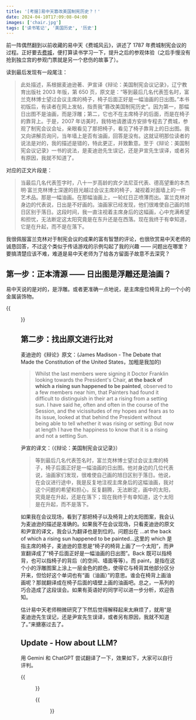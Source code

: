 ```yaml
---
title: '[考据]易中天篡改美国制宪历史？！'
date: 2024-04-10T17:09:08-04:00
images: ['chair.jpg']
tags: ['读书笔记', '美国历史', '历史']
---
```


前一阵偶然翻到以前收藏的易中天《费城风云》，讲述了 1787 年费城制宪会议的过程。正好要去[费城](../2024-04-28-philly/)，便打算读书学习一下，提升之后的参观体验（之后手慢没有抢到独立宫的参观门票就是另一个悲伤的故事了）。

读到最后发现有一段尾注：

> 此处描述，系根据麦迪逊著、尹宣译《辩论：美国制宪会议记录》，辽宁教育出版社 2003 年版，第 650 页，原文是：“等到最后几名代表签名时，富兰克林博士望过会议主席的椅子，椅子后面正好是一幅油画的日出图。”本书初版后，有读者在网上发帖，指责我“篡改美国制宪历史”。因为第一，那幅日出图不是油画，而是浮雕；第二，它也不在主席椅子的后面，而是在椅子的靠背上。于是，2007 年访美时，我特地请邀请方安排专程去了费城，参观了制宪会议会址，亲眼看见了那把椅子，看见了椅子靠背上的日出图。我又向讲解员询问，当年墙上是否有油画，回答是没有。这就证明那位读者的说法是对的，我的描述是错的，特此更正，并致歉意。至于《辩论：美国制宪会议记录》一书的说法，是麦迪逊先生误记，还是尹宣先生误译，或者另有原因，我就不知道了。

对应的正文片段是：

> 当最后几名代表签字时，八十一岁高龄的宾夕法尼亚代表、德高望重的本杰明·富兰克林博士深邃的目光越过会议主席的椅子，凝视着对面墙上的一件艺术品。那是一幅油画。在那幅油画上，一轮红日正喷薄而出。富兰克林对身边的代表说，日出是不好画的。油画家已经发现，他们很难使自己画的旭日区别于落日。这段时间，我一直注视着主席身后的这幅画，心中充满希望和担忧，无法断定这太阳究竟是在东升还是在西落。现在我终于有幸知道，它是在升起，而不是在落下。

我很佩服富兰克林对于制宪会议的成果的富有智慧的评论，也很欣赏易中天老师的诚恳回答，不过这个类似于传话游戏的示例勾起了我的兴趣 —— 问题出在哪里？要搞清楚应该不难，难道是易中天老师为了给各方留面子故意不去深究？

## 第一步：正本清源 —— 日出图是浮雕还是油画？

易中天说的是对的，是浮雕。或者更准确一点地说，是主席座位椅背上的一个小的金属装饰物。

{{<figure src="./chair.jpg">}}

## 第二步：找出原文进行比对

麦迪逊的《辩论》原文：(James Madison - The Debate that Made the Constitution of the United States，加粗是我加的)

> Whilst the last members were signing it Doctor Franklin looking towards the President's Chair, **at the back of which a rising sun happened to be painted**, observed to a few members near him, that Painters had found it difficult to distinguish in their art a rising from a setting sun. I have said he, often and often in the course of the Session, and the vicissitudes of my hopes and fears as to its issue, looked at that behind the President without being able to tell whether it was rising or setting: But now at length I have the happiness to know that it is a rising and not a setting Sun.

尹宣的译文：（《辩论：美国制宪会议记录》）

> 等到最后几名代表签名时，富兰克林博士望过会议主席的椅子，椅子后面正好是一幅油画的日出图。他对身边的几位代表说，油画家们发现，很难使自己画的旭日区别于落日。他说，在会议进行途中，我是反复地注视主席身后的这幅油画，我对这个问题的希望和担心，反复翻腾，无法断定，画中的太阳，究竟是在升起，还是在落下；现在我终于有幸知道，这个太阳是在升起，而不是落下。

如果我在会议现场，看到了那把椅子以及椅背上的太阳图案，我会认为麦迪逊的描述是准确的。如果我不在会议现场，只看麦迪逊的原文和尹宣的译文，我会认为翻译也是到位的。问题出在 ...at the back of which a rising sun happened to be painted...这里的 which 是指主席的椅子，麦迪逊的意思是“椅子的椅背上画了一个太阳”，而尹宣翻译成了“椅子后面正好是一幅油画的日出图”。Back 既可以指椅背，也可以指椅子的背后（的空间、墙面等等）。而 paint，是指在这个小的浮雕图案上涂上一层金色的颜色，使得它与椅背其他部分区分开来，但恰好这个单词也有“画（油画）”的意思。谁会在椅背上画油画呢？那就翻译成在椅子后面的墙壁上画的油画吧。总之，一系列的巧合造成了这段误会。如果有英语好的同学可以进一步分析，欢迎告知。

估计易中天老师稍微研究了下然后觉得解释起来太麻烦了，就用“是麦迪逊先生误记，还是尹宣先生误译，或者另有原因，我就不知道了。”来搪塞过去了。

## Update - How about LLM?

用 Gemini 和 ChatGPT 尝试翻译了一下，效果如下，大家可以自行评判。

{{<figure src="./Gemini.png">}}

{{<figure src="./ChatGPT.png">}}
